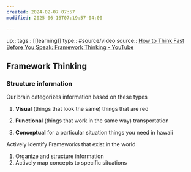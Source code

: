 ```yaml
---
created: 2024-02-07 07:57
modified: 2025-06-16T07:19:57-04:00

---
```

up::
tags:: [[learning]]
type:: #source/video
source:: [How to Think Fast Before You Speak: Framework Thinking - YouTube](https://www.youtube.com/watch?v=lcyHC9HLTzc)
## Framework Thinking

### Structure information
Our brain categorizes information based on these types

1. **Visual** (things that look the same)
    things that are red

2. **Functional** (things that work in the same way)
    transportation

3. **Conceptual** for a particular situation
    things you need in hawaii


Actively Identify Frameworks that exist in the world
1. Organize and structure information
2. Actively map concepts to specific situations
